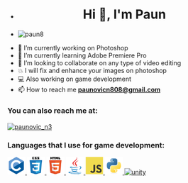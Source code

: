 - <h1 align="center">Hi 👋, I'm Paun</h1>
- <p align="left"> <img src="https://komarev.com/ghpvc/?username=paun8&label=Profile%20views&color=0e75b6&style=flat" alt="paun8" /> </p>
- 🔭 I’m currently working on Photoshop
- 🌱 I’m currently learning Adobe Premiere Pro
- 👯 I’m looking to collaborate on any type of video editing
- 💥 I will fix and enhance your images on photoshop 
- 💻 Also working on game development
- 📫 How to reach me **paunovicn808@gmail.com**

<h3 align="left">You can also reach me at:</h3>
<p align="left">
<a href="https://instagram.com/paunovic_n3" target="blank"><img align="center" src="https://raw.githubusercontent.com/rahuldkjain/github-profile-readme-generator/master/src/images/icons/Social/instagram.svg" alt="paunovic_n3" height="30" width="40" /></a>
</p>

<h3 align="left">Languages that I use for game development:</h3>
<p align="left"> <a href="https://www.cprogramming.com/" target="_blank" rel="noreferrer"> <img src="https://raw.githubusercontent.com/devicons/devicon/master/icons/c/c-original.svg" alt="c" width="40" height="40"/> </a> <a href="https://www.w3schools.com/css/" target="_blank" rel="noreferrer"> <img src="https://raw.githubusercontent.com/devicons/devicon/master/icons/css3/css3-original-wordmark.svg" alt="css3" width="40" height="40"/> </a> <a href="https://www.w3.org/html/" target="_blank" rel="noreferrer"> <img src="https://raw.githubusercontent.com/devicons/devicon/master/icons/html5/html5-original-wordmark.svg" alt="html5" width="40" height="40"/> </a> <a href="https://www.java.com" target="_blank" rel="noreferrer"> <img src="https://raw.githubusercontent.com/devicons/devicon/master/icons/java/java-original.svg" alt="java" width="40" height="40"/> </a> <a href="https://developer.mozilla.org/en-US/docs/Web/JavaScript" target="_blank" rel="noreferrer"> <img src="https://raw.githubusercontent.com/devicons/devicon/master/icons/javascript/javascript-original.svg" alt="javascript" width="40" height="40"/> </a> <a href="https://www.python.org" target="_blank" rel="noreferrer"> <img src="https://raw.githubusercontent.com/devicons/devicon/master/icons/python/python-original.svg" alt="python" width="40" height="40"/> </a> <a href="https://unity.com/" target="_blank" rel="noreferrer"> <img src="https://www.vectorlogo.zone/logos/unity3d/unity3d-icon.svg" alt="unity" width="40" height="40"/> </a> </p>


